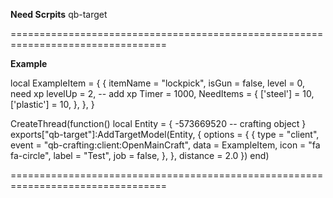 **Need Scrpits**
    qb-target

=================================================================================

**Example**

local ExampleItem = {
    {
        itemName = "lockpick",
        isGun = false,
        level = 0, need xp
        levelUp = 2, -- add xp
        Timer = 1000,
        NeedItems = {
            ['steel'] = 10,
            ['plastic'] = 10,
        },
    },
}

CreateThread(function()
    local Entity = {
        -573669520 -- crafting object
    }
    exports["qb-target"]:AddTargetModel(Entity, {
        options = {
            {
                type = "client",
                event = "qb-crafting:client:OpenMainCraft",
                data = ExampleItem,
                icon = "fa fa-circle",
                label = "Test",
                job = false,
            },
        },
    distance = 2.0
    })
end)

=================================================================================
